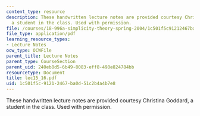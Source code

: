 ```yaml
---
content_type: resource
description: These handwritten lecture notes are provided courtesy Christina Goddard,
  a student in the class. Used with permission.
file: /courses/18-996a-simplicity-theory-spring-2004/1c501f5c91212467ba0d51c2b4a4b7e8_lec15_16.pdf
file_type: application/pdf
learning_resource_types:
- Lecture Notes
ocw_type: OCWFile
parent_title: Lecture Notes
parent_type: CourseSection
parent_uid: 240eb8d5-6b49-8083-eff8-498e824784bb
resourcetype: Document
title: lec15_16.pdf
uid: 1c501f5c-9121-2467-ba0d-51c2b4a4b7e8
---
```

These handwritten lecture notes are provided courtesy Christina Goddard, a student in the class. Used with permission.

